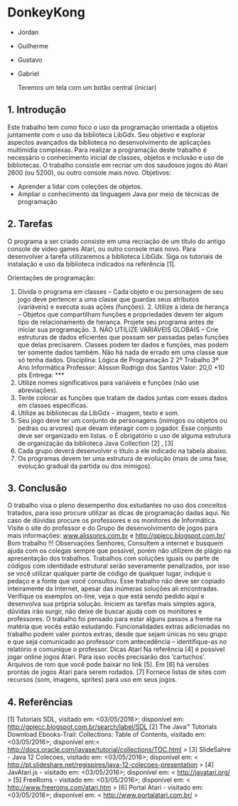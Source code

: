 # DonkeyKong

* Jordan
* Guilherme
* Gustavo
* Gabriel
 	
	Teremos um tela com um botão central (iniciar)	
	
## 1. Introdução
Este trabalho tem como foco o uso da programação orientada a objetos juntamente com o uso da
biblioteca LibGdx. Seu objetivo e explorar aspectos avançados da biblioteca no desenvolvimento de
aplicações multimídia complexas. Para realizar a programação deste trabalho é necessário o conhecimento inicial de classes, objetos e
inclusão e uso de bibliotecas. O trabalho consiste em recriar um dos saudosos jogos do Atari 2600 (ou 5200), ou outro console mais
novo. Objetivos:
* Aprender a lidar com coleções de objetos. 
* Ampliar o conhecimento da linguagem Java por meio de técnicas de programação

## 2. Tarefas
O programa a ser criado consiste em uma recriação de um título do antigo console de vídeo games Atari, ou outro console mais novo. Para desenvolver a tarefa utilizaremos a biblioteca LibGdx. Siga os tutoriais de instalação e uso da biblioteca indicados na referência [1].

Orientações de programação:
1. Divida o programa em classes – Cada objeto e ou personagem de seu jogo deve pertencer a
uma classe que guardas seus atributos (variáveis) e executa suas ações (funções). 2. Utilize a ideia de herança – Objetos que compartilham funções e propriedades devem ter algum
tipo de relacionamento de herança. Projete seu programa antes de iniciar sua programação. 3. NÃO UTILIZE VARIÁVEIS GLOBAIS – Crie estruturas de dados eficientes que possam ser passadas
pelas funções que delas precisarem. Classes podem ter dados e funções, mas podem ter
somente dados também. Não há nada de errado em uma classe que só tenha dados.
Disciplina:
Lógica de Programação 2
2º Trabalho
3º Ano Informática
Professor:
Alisson Rodrigo dos Santos
Valor: 20,0 +10
pts Entrega: ***
4. Utilize nomes significativos para variáveis e funções (não use abreviações). 
5. Tente colocar as funções que tratam de dados juntas com esses dados em classes específicas. 
6. Utilize as bibliotecas da LibGdx –
imagem, texto e
som. 
7. Seu jogo deve ter um conjunto de personagens (inimigos ou objetos ou pedras ou arvores) que
devam interagir com o jogador. Esse conjunto deve ser organizado em listas. o É obrigatório o uso de alguma estrutura de organização da biblioteca Java Collection
[2] , [3]
8. Cada grupo deverá desenvolver o título a ele indicado na tabela abaixo. 
9. Os programas devem ter uma estrutura de evolução (mais de uma fase, evolução gradual da
partida ou dos inimigos).

## 3. Conclusão
O trabalho visa o pleno desempenho dos estudantes no uso dos conceitos tratados, para isso procure
utilizar as dicas de programação dadas aqui. No caso de dúvidas procure os professores e os monitores de Informática. Visite o site do professor e do Grupo de desenvolvimento de jogos para mais informações:
www.alissonrs.com.br e http://gpjecc.blogspot.com.br/
Bom trabalho !!!
Observações
Senhores, Consultem a internet e busquem ajuda com os colegas sempre que possível, porém não utilizem de
plágio na apresentação dos trabalhos. Trabalhos com soluções iguais ou parte de códigos com identidade estrutural serão severamente
penalizados, por isso se você utilizar qualquer parte de código de qualquer lugar, indique o pedaço e a
fonte que você consultou. Esse trabalho não deve ser copiado inteiramente da Internet, apesar das inúmeras soluções ali
encontradas. Verifique os exemplos on-line, veja o que está sendo pedido aqui e desenvolva sua própria
solução.
Iniciem as tarefas mais simples agora, dúvidas irão surgir, não deixe de buscar ajuda com os monitores e
professores. O trabalho foi pensado para estar alguns passos a frente na matéria que vocês estão
estudando. Funcionalidades extras adicionadas no trabalho podem valer pontos extras, desde que sejam únicas no
seu grupo e que seja comunicado ao professor com antecedência – identifique-as no relatório e
comunique o professor. Dicas Atari
Na referência [4] é possível jogar online jogos Atari. Para isso vocês precisarão dos ‘cartuchos’. Arquivos
de rom que você pode baixar no link [5]. Em [6] há versões prontas de jogos Atari para serem rodados. [7] Fornece listas de sites com recursos (som, imagens, sprites) para uso em seus jogos. 

## 4. Referências
[1] Tutoriais SDL, visitado em: <03/05/2016>; disponível em:
<http://gpjecc.blogspot.com.br/search/label/SDL>
[2] The Java™ Tutorials Download Ebooks-Trail: Collections: Table of Contents, visitado em:
<03/05/2016>; disponível em:< http://docs.oracle.com/javase/tutorial/collections/TOC.html >
[3] SlideSahre - Java 12 Colecoes, visitado em: <03/05/2016>; disponível em: <
http://pt.slideshare.net/regispires/java-12-colecoes-presentation >
[4] JavAtari.js - visitado em: <03/05/2016>; disponível em: < http://javatari.org/ >
[5] FreeRoms - visitado em: <03/05/2016>; disponível em: < http://www.freeroms.com/atari.htm >
[6] Portal Atari - visitado em: <03/05/2016>; disponível em: < http://www.portalatari.com.br/ >
